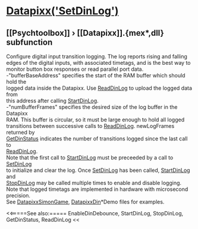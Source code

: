 # [Datapixx('SetDinLog')](Datapixx-SetDinLog) 
## [[Psychtoolbox]] &#8250; [[Datapixx]].{mex*,dll} subfunction


Configure digital input transition logging. The log reports rising and falling  
edges of the digital inputs, with associated timetags, and is the best way to  
monitor button box responses or read parallel port data.  
-"bufferBaseAddress" specifies the start of the RAM buffer which should hold the  
logged data inside the Datapixx. Use [ReadDinLog](ReadDinLog) to upload the logged data from  
this address after calling [StartDinLog](StartDinLog).  
-"numBufferFrames" specifies the desired size of the log buffer in the Datapixx  
RAM. This buffer is circular, so it must be large enough to hold all logged  
transitions between successive calls to [ReadDinLog](ReadDinLog). newLogFrames returned by  
[GetDinStatus](GetDinStatus) indicates the number of transitions logged since the last call to  
[ReadDinLog](ReadDinLog).  
Note that the first call to [StartDinLog](StartDinLog) must be preceeded by a call to [SetDinLog](SetDinLog)  
to initialize and clear the log. Once [SetDinLog](SetDinLog) has been called, [StartDinLog](StartDinLog) and  
[StopDinLog](StopDinLog) may be called multiple times to enable and disable logging.  
Note that logged timetags are implemented in hardware with microsecond  
precision.  
See [DatapixxSimonGame](DatapixxSimonGame), [DatapixxDin](DatapixxDin)\*Demo files for examples.  
  


<<=====See also:=====
EnableDinDebounce, StartDinLog, StopDinLog, GetDinStatus, ReadDinLog
<<
